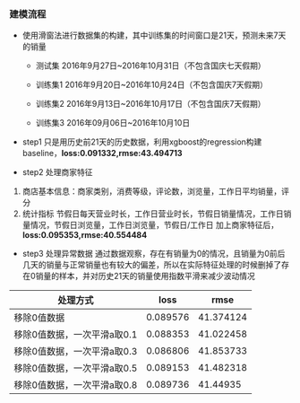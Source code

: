 ### 建模流程
- 使用滑窗法进行数据集的构建，其中训练集的时间窗口是21天，预测未来7天的销量
    
  - 测试集 2016年9月27日~2016年10月31日（不包含国庆七天假期）
    
  - 训练集1 2016年9月20日~2016年10月24日（不包含国庆7天假期）

  - 训练集2 2016年9月13日~2016年10月17日（不包含国庆7天假期） 
  
  - 训练集3 2016年09月06日~2016年10月10日

- step1 只是用历史前21天的历史数据，利用xgboost的regression构建baseline，**loss:0.091332,rmse:43.494713**

- step2 处理商家特征
1. 商店基本信息：商家类别，消费等级，评论数，浏览量，工作日平均销量，评分
2. 统计指标 节假日每天营业时长，工作日营业时长，节假日销量情况，工作日销量情况，节假日浏览量，工作日浏览量，节假日/工作日
加上商家特征后，**loss:0.095353,rmse:40.554484**

- step3 处理异常数据
通过数据观察，存在有销量为0的情况，且销量为0前后几天的销量与正常销量也有较大的偏差，所以在实际特征处理的时候删掉了存在0销量的样本，并对历史21天的销量使用指数平滑来减少波动情况

|处理方式|loss|rmse|
|---|---|---|
|移除0值数据|0.089576|41.374124|
|移除0值数据，一次平滑a取0.1|0.088353|41.022458|
|移除0值数据，一次平滑a取0.3|0.086806|41.853733|
|移除0值数据，一次平滑a取0.5|0.089153|41.482318|
|移除0值数据，一次平滑a取0.8|0.089736|41.44935|

